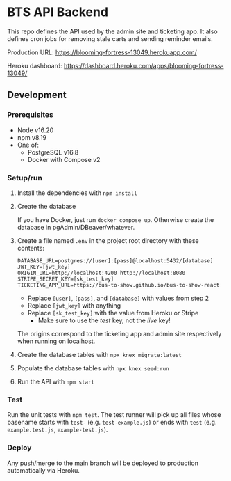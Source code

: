 # BTS API Backend

This repo defines the API used by the admin site and ticketing app.
It also defines cron jobs for removing stale carts and sending reminder emails.

Production URL: https://blooming-fortress-13049.herokuapp.com/

Heroku dashboard: https://dashboard.heroku.com/apps/blooming-fortress-13049/

## Development

### Prerequisites

* Node v16.20
* npm v8.19
* One of:
  * PostgreSQL v16.8
  * Docker with Compose v2

### Setup/run

1. Install the dependencies with `npm install`

2. Create the database

   If you have Docker, just run `docker compose up`.
   Otherwise create the database in pgAdmin/DBeaver/whatever.

3. Create a file named `.env` in the project root directory with these contents:

   ```
   DATABASE_URL=postgres://[user]:[pass]@localhost:5432/[database]
   JWT_KEY=[jwt_key]
   ORIGIN_URL=http://localhost:4200 http://localhost:8080
   STRIPE_SECRET_KEY=[sk_test_key]
   TICKETING_APP_URL=https://bus-to-show.github.io/bus-to-show-react
   ```

   * Replace `[user]`, `[pass]`, and `[database]` with values from step 2
   * Replace `[jwt_key]` with anything
   * Replace `[sk_test_key]` with the value from Heroku or Stripe
     * Make sure to use the *test* key, not the *live* key!

   The origins correspond to the ticketing app and admin site respectively when
   running on localhost.

4. Create the database tables with `npx knex migrate:latest`

5. Populate the database tables with `npx knex seed:run`

6. Run the API with `npm start`

### Test

Run the unit tests with `npm test`. The test runner will pick up all files
whose basename starts with `test-` (e.g. `test-example.js`) or ends with
`test` (e.g. `example.test.js`, `example-test.js`).

### Deploy

Any push/merge to the main branch will be deployed to production automatically
via Heroku.
